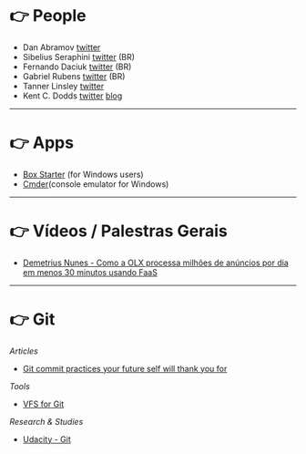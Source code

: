 # 👉 People

- Dan Abramov [twitter](https://twitter.com/dan_abramov)
- Sibelius Seraphini [twitter](https://twitter.com/sseraphini) (BR)
- Fernando Daciuk [twitter](https://twitter.com/fdaciuk) (BR)
- Gabriel Rubens [twitter](https://twitter.com/_gabrielrubens) (BR)
- Tanner Linsley [twitter](https://twitter.com/tannerlinsley)
- Kent C. Dodds [twitter](https://twitter.com/kentcdodds) [blog](https://blog.kentcdodds.com/@kentcdodds)

---

# 👉 Apps

- [Box Starter](https://boxstarter.org/) (for Windows users)
- [Cmder](http://cmder.net/)(console emulator for Windows)

---

# 👉 Vídeos / Palestras Gerais

- [Demetrius Nunes - Como a OLX processa milhões de anúncios por dia em menos 30 minutos usando FaaS](https://www.youtube.com/watch?v=dSfM1SXoZlI)

---

# 👉 Git

*Articles*

- [Git commit practices your future self will thank you for](https://vickylai.com/verbose/git-commit-practices-your-future-self-will-thank-you-for/)

*Tools*

- [VFS for Git](https://vfsforgit.org/)

*Research & Studies*

- [Udacity - Git](others/git-udacity.md)
